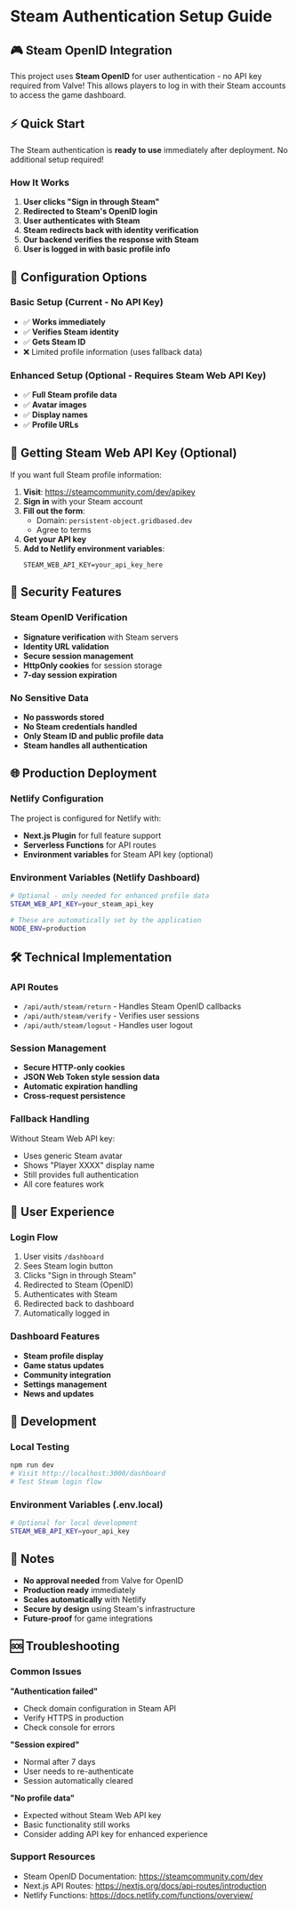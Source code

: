 # Steam Authentication Setup Guide

## 🎮 Steam OpenID Integration

This project uses **Steam OpenID** for user authentication - no API key required from Valve! This allows players to log in with their Steam accounts to access the game dashboard.

## ⚡ Quick Start

The Steam authentication is **ready to use** immediately after deployment. No additional setup required!

### How It Works

1. **User clicks "Sign in through Steam"**
2. **Redirected to Steam's OpenID login**
3. **User authenticates with Steam**
4. **Steam redirects back with identity verification**
5. **Our backend verifies the response with Steam**
6. **User is logged in with basic profile info**

## 🔧 Configuration Options

### Basic Setup (Current - No API Key)
- ✅ **Works immediately**
- ✅ **Verifies Steam identity**
- ✅ **Gets Steam ID**
- ❌ Limited profile information (uses fallback data)

### Enhanced Setup (Optional - Requires Steam Web API Key)
- ✅ **Full Steam profile data**
- ✅ **Avatar images**
- ✅ **Display names**
- ✅ **Profile URLs**

## 🚀 Getting Steam Web API Key (Optional)

If you want full Steam profile information:

1. **Visit**: https://steamcommunity.com/dev/apikey
2. **Sign in** with your Steam account
3. **Fill out the form**:
   - Domain: `persistent-object.gridbased.dev`
   - Agree to terms
4. **Get your API key**
5. **Add to Netlify environment variables**:
   ```
   STEAM_WEB_API_KEY=your_api_key_here
   ```

## 🔐 Security Features

### Steam OpenID Verification
- **Signature verification** with Steam servers
- **Identity URL validation** 
- **Secure session management**
- **HttpOnly cookies** for session storage
- **7-day session expiration**

### No Sensitive Data
- **No passwords stored**
- **No Steam credentials handled**
- **Only Steam ID and public profile data**
- **Steam handles all authentication**

## 🌐 Production Deployment

### Netlify Configuration
The project is configured for Netlify with:
- **Next.js Plugin** for full feature support
- **Serverless Functions** for API routes
- **Environment variables** for Steam API key (optional)

### Environment Variables (Netlify Dashboard)
```bash
# Optional - only needed for enhanced profile data
STEAM_WEB_API_KEY=your_steam_api_key

# These are automatically set by the application
NODE_ENV=production
```

## 🛠️ Technical Implementation

### API Routes
- `/api/auth/steam/return` - Handles Steam OpenID callbacks
- `/api/auth/steam/verify` - Verifies user sessions
- `/api/auth/steam/logout` - Handles user logout

### Session Management
- **Secure HTTP-only cookies**
- **JSON Web Token style session data**
- **Automatic expiration handling**
- **Cross-request persistence**

### Fallback Handling
Without Steam Web API key:
- Uses generic Steam avatar
- Shows "Player XXXX" display name
- Still provides full authentication
- All core features work

## 🎯 User Experience

### Login Flow
1. User visits `/dashboard`
2. Sees Steam login button
3. Clicks "Sign in through Steam"
4. Redirected to Steam (OpenID)
5. Authenticates with Steam
6. Redirected back to dashboard
7. Automatically logged in

### Dashboard Features
- **Steam profile display**
- **Game status updates**
- **Community integration**
- **Settings management**
- **News and updates**

## 🔧 Development

### Local Testing
```bash
npm run dev
# Visit http://localhost:3000/dashboard
# Test Steam login flow
```

### Environment Variables (.env.local)
```bash
# Optional for local development
STEAM_WEB_API_KEY=your_api_key
```

## 📝 Notes

- **No approval needed** from Valve for OpenID
- **Production ready** immediately
- **Scales automatically** with Netlify
- **Secure by design** using Steam's infrastructure
- **Future-proof** for game integrations

## 🆘 Troubleshooting

### Common Issues

**"Authentication failed"**
- Check domain configuration in Steam API
- Verify HTTPS in production
- Check console for errors

**"Session expired"**
- Normal after 7 days
- User needs to re-authenticate
- Session automatically cleared

**"No profile data"**
- Expected without Steam Web API key
- Basic functionality still works
- Consider adding API key for enhanced experience

### Support Resources
- Steam OpenID Documentation: https://steamcommunity.com/dev
- Next.js API Routes: https://nextjs.org/docs/api-routes/introduction
- Netlify Functions: https://docs.netlify.com/functions/overview/